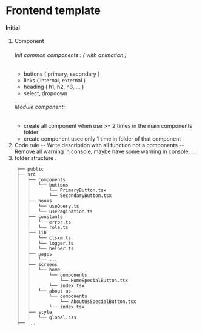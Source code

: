 # Frontend template 
#### Initial
1. Component
    ###### Init common components : ( with animation )
     - buttons ( primary, secondary ) 
     - links ( internal, external )
     - heading ( h1, h2, h3, ... ) 
     - select, dropdown
    ###### Module component: 
    - create all component when use >= 2 times in the main components folder
    - create component usee only 1 time in folder of that component
2. Code rule
    -- Write description with all function not a components
    -- Remove all warning in console, maybe have some warning in console.
    ...
3. folder structure
.
```
    ├── public
    ├── src
    │   ├── components
    │   │   └── buttons
    │   │       └── PrimaryButton.tsx
    │   │       └── SecondaryButton.tsx
    │   ├── hooks
    │   │   └── useQuery.ts
    │   │   └── usePagination.ts
    │   ├── constants
    │   │   └── error.ts
    │   │   └── role.ts
    │   ├── lib
    │   │   └── clsxm.ts
    │   │   └── logger.ts
    │   │   └── helper.ts
    │   ├── pages
    │   │   └── ...
    │   ├── screens
    │   │   └── home
    │   │       └── components
    │   │           └── HomeSpecialButton.tsx
    │   │       └── index.tsx
    │   │   └── about-us
    │   │       └── components
    │   │           └── AboutUsSpecialButton.tsx
    │   │       └── index.tsx
    │   ├── style
    │   │   └── global.css
    ├── ...
```